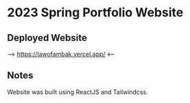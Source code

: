 # 2023 Spring Portfolio Website

## Deployed Website

--> https://lawofambak.vercel.app/ <--

## Notes
Website was built using ReactJS and Tailwindcss.
